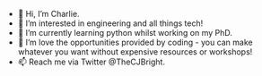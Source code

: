 - 👋 Hi, I’m Charlie.
- 👀 I’m interested in engineering and all things tech!
- 🌱 I’m currently learning python whilst working on my PhD.
- 💞️ I’m love the opportunities provided by coding - you can make whatever you want without expensive resources or workshops!
- 📫 Reach me via Twitter @TheCJBright.

<!---
CJBright/CJBright is a ✨ special ✨ repository because its `README.md` (this file) appears on your GitHub profile.
You can click the Preview link to take a look at your changes.
--->

